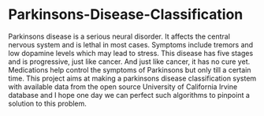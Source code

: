 # Parkinsons-Disease-Classification
Parkinsons disease is a serious neural disorder. It affects the central nervous system and is lethal in most cases. Symptoms include tremors and low dopamine levels which may lead to stress. This disease has five stages and is progressive, just like cancer. And just like cancer, it has no cure yet.  Medications help control the symptoms of Parkinsons but only till a certain time. This project aims at making a parkinsons disease classification system with available data from the open source University of California Irvine database and I hope one day we can perfect such algorithms to pinpoint a solution to this problem.
